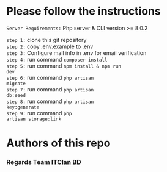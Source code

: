 # Please follow the instructions

`Server Requirements:` Php server & CLI version >= 8.0.2 <br>


`step 1:` clone this git repository <br>
`step 2:` copy .env.example to .env <br>
`step 3:` Configure mail info in .env for email verification <br>
`step 4:` run command <code>composer install</code> <br>
`step 5:` run command <code>npm install & npm run dev</code> <br>
`step 6:` run command <code>php artisan migrate</code><br>
`step 7:` run command <code>php artisan db:seed</code> <br>
`step 8:` run command <code>php artisan key:generate</code> <br>
`step 9:` run command <code>php artisan storage:link</code>
# Authors of this repo

### Regards Team [ITClan BD](https://itclanbd.com)
